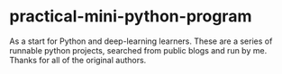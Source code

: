 # practical-mini-python-program
As a start for Python and deep-learning learners. These are a series of runnable python projects, searched from public blogs and run by me. Thanks for all of the original authors.
